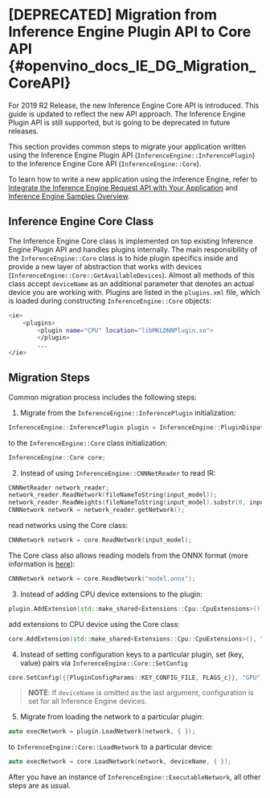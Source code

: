 [DEPRECATED] Migration from Inference Engine Plugin API to Core API {#openvino_docs_IE_DG_Migration_CoreAPI}
===============================

For 2019 R2 Release, the new Inference Engine Core API is introduced. This guide is updated to reflect the new API approach. The Inference Engine Plugin API is still supported, but is going to be deprecated in future releases.

This section provides common steps to migrate your application written using the Inference Engine Plugin API (`InferenceEngine::InferencePlugin`) to the Inference Engine Core API (`InferenceEngine::Core`). 

To learn how to write a new application using the Inference Engine, refer to [Integrate the Inference Engine Request API with Your Application](Integrate_with_customer_application_new_API.md) and [Inference Engine Samples Overview](Samples_Overview.md).

## Inference Engine Core Class

The Inference Engine Core class is implemented on top existing Inference Engine Plugin API and handles plugins internally. 
The main responsibility of the `InferenceEngine::Core` class is to hide plugin specifics inside and provide a new layer of abstraction that works with devices (`InferenceEngine::Core::GetAvailableDevices`). Almost all methods of this class accept `deviceName` as an additional parameter that denotes an actual device you are working with. Plugins are listed in the `plugins.xml` file, which is loaded during constructing `InferenceEngine::Core` objects:

```bash
<ie>
    <plugins>
        <plugin name="CPU" location="libMKLDNNPlugin.so">
        </plugin>
        ...
</ie>
```

## Migration Steps

Common migration process includes the following steps:

1. Migrate from the `InferenceEngine::InferencePlugin` initialization:
```cpp
InferenceEngine::InferencePlugin plugin = InferenceEngine::PluginDispatcher({ FLAGS_pp }).getPluginByDevice(FLAGS_d);
```
to the `InferenceEngine::Core` class initialization:
```cpp
InferenceEngine::Core core;
```

2. Instead of using `InferenceEngine::CNNNetReader` to read IR:
```cpp
CNNNetReader network_reader;
network_reader.ReadNetwork(fileNameToString(input_model));
network_reader.ReadWeights(fileNameToString(input_model).substr(0, input_model.size() - 4) + ".bin");
CNNNetwork network = network_reader.getNetwork();
```
read networks using the Core class:
```cpp
CNNNetwork network = core.ReadNetwork(input_model);
```
The Core class also allows reading models from the ONNX format (more information is [here](./ONNX_Supported_Ops.md)):
```cpp
CNNNetwork network = core.ReadNetwork("model.onnx");
```

3. Instead of adding CPU device extensions to the plugin:
```cpp
plugin.AddExtension(std::make_shared<Extensions::Cpu::CpuExtensions>());
```
add extensions to CPU device using the Core class:
```cpp
core.AddExtension(std::make_shared<Extensions::Cpu::CpuExtensions>(), "CPU");
```

4. Instead of setting configuration keys to a particular plugin, set (key, value) pairs via `InferenceEngine::Core::SetConfig`
```cpp
core.SetConfig({{PluginConfigParams::KEY_CONFIG_FILE, FLAGS_c}}, "GPU");
```
> **NOTE**: If `deviceName` is omitted as the last argument, configuration is set for all Inference Engine devices.

5. Migrate from loading the network to a particular plugin:
```cpp
auto execNetwork = plugin.LoadNetwork(network, { });
```
to `InferenceEngine::Core::LoadNetwork` to a particular device:
```cpp
auto execNetwork = core.LoadNetwork(network, deviceName, { });
```

After you have an instance of `InferenceEngine::ExecutableNetwork`, all other steps are as usual.
